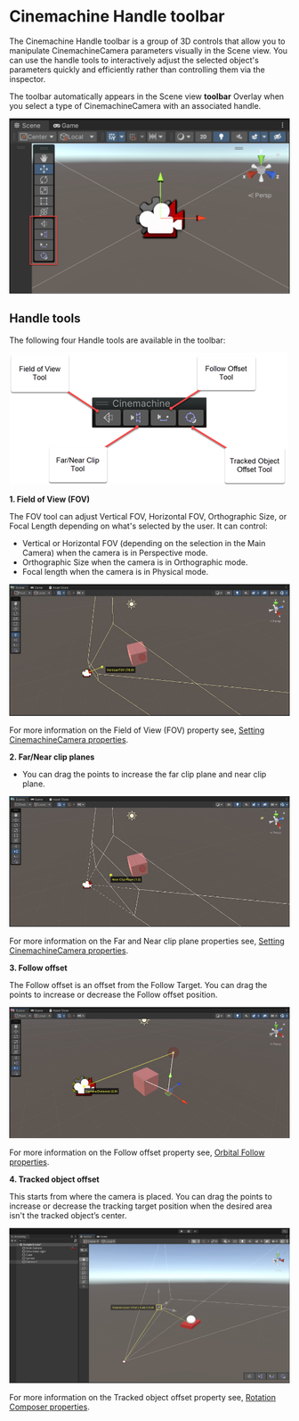 # Cinemachine Handle toolbar

The Cinemachine Handle toolbar is a group of 3D controls that allow you to manipulate CinemachineCamera parameters visually in the Scene view. You can use the handle tools to interactively adjust the selected object's parameters quickly and efficiently rather than controlling them via the inspector.

The toolbar automatically appears in the Scene view **toolbar** Overlay when you select a type of CinemachineCamera with an associated handle.

![scene-view](images/scene-view.png)

## Handle tools

The following four Handle tools are available in the toolbar:

![handle-toolbar](images/handle-toolbar.png)

**1. Field of View (FOV)**

The FOV tool can adjust Vertical FOV, Horizontal FOV, Orthographic Size, or Focal Length depending on what's selected by the user. It can control:

* Vertical or Horizontal FOV (depending on the selection in the Main Camera) when the camera is in Perspective mode.
* Orthographic Size when the camera is in Orthographic mode.
* Focal length when the camera is in Physical mode.

![FOV](images/FOV.png)

For more information on the Field of View (FOV) property see, [Setting CinemachineCamera properties](CinemachineCamera.md).

**2. Far/Near clip planes**

* You can drag the points to increase the far clip plane and near clip plane.

![clip-plane](images/clip-plane.png)

For more information on the Far and Near clip plane properties see, [Setting CinemachineCamera properties](CinemachineCamera.md).

**3. Follow offset**

The Follow offset is an offset from the Follow Target. You can drag the points to increase or decrease the Follow offset position.

![follow-offset](images/follow-offset.png)

For more information on the Follow offset property see, [Orbital Follow properties](CinemachineFollow.md).

**4. Tracked object offset**

This starts from where the camera is placed. You can drag the points to increase or decrease the tracking target position when the desired area isn't the tracked object’s center.

![tracked-object-offset](images/tracked-object-offset.png)

For more information on the Tracked object offset property see, [Rotation Composer properties](CinemachineRotationComposer.md).

